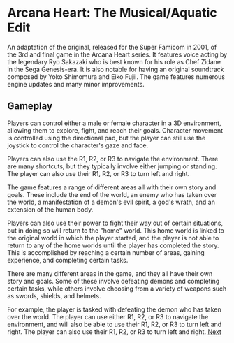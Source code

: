 # Arcana Heart: The Musical/Aquatic Edit

An adaptation of the original, released for the Super Famicom in 2001, of the 3rd and final game in the Arcana Heart series. It features voice acting by the legendary Ryo Sakazaki who is best known for his role as Chef Zidane in the Sega Genesis-era. It is also notable for having an original soundtrack composed by Yoko Shimomura and Eiko Fujii. The game features numerous engine updates and many minor improvements.

## Gameplay

Players can control either a male or female character in a 3D environment, allowing them to explore, fight, and reach their goals. Character movement is controlled using the directional pad, but the player can still use the joystick to control the character's gaze and face.

Players can also use the R1, R2, or R3 to navigate the environment. There are many shortcuts, but they typically involve either jumping or standing. The player can also use their R1, R2, or R3 to turn left and right.

The game features a range of different areas all with their own story and goals. These include the end of the world, an enemy who has taken over the world, a manifestation of a demon's evil spirit, a god's wrath, and an extension of the human body.

Players can also use their power to fight their way out of certain situations, but in doing so will return to the "home" world. This home world is linked to the original world in which the player started, and the player is not able to return to any of the home worlds until the player has completed the story. This is accomplished by reaching a certain number of areas, gaining experience, and completing certain tasks.

There are many different areas in the game, and they all have their own story and goals. Some of these involve defeating demons and completing certain tasks, while others involve choosing from a variety of weapons such as swords, shields, and helmets.

For example, the player is tasked with defeating the demon who has taken over the world. The player can use either R1, R2, or R3 to navigate the environment, and will also be able to use their R1, R2, or R3 to turn left and right. The player can also use their R1, R2, or R3 to turn left and right.
[Next](354.md)